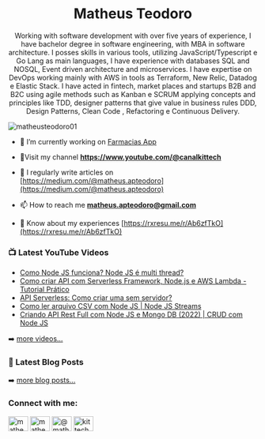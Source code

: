 <h1 align="center">Matheus Teodoro</h1>
<p align="center">Working with software development with over five years of experience, I have bachelor degree in software engineering, with MBA in software architecture. I posses skills in various tools, utilizing JavaScript/Typescript e Go Lang as main languages, I have experience with databases SQL and NOSQL, Event driven architecture and microservices. I have expertise on DevOps working mainly with AWS in tools as Terraform, New Relic, Datadog e Elastic Stack. I have acted in fintech, market places and startups B2B and B2C using agile methods such as Kanban e SCRUM applying concepts and principles like TDD, designer patterns that give value in business rules DDD, Design Patterns, Clean Code , Refactoring e Continuous Delivery.</p>

<p align="left"> <img src="https://komarev.com/ghpvc/?username=matheusteodoro01&label=Profile%20views&color=0e75b6&style=flat" alt="matheusteodoro01" /> </p>

- 🔭 I’m currently working on [Farmacias App](https://www.farmaciasapp.com.br)

- 🌱Visit my channel **https://www.youtube.com/@canalkittech**

- 📝 I regularly write articles on [https://medium.com/@matheus.apteodoro](https://medium.com/@matheus.apteodoro)

- 📫 How to reach me **matheus.apteodoro@gmail.com**

- 📄 Know about my experiences [https://rxresu.me/r/Ab6zfTkO](https://rxresu.me/r/Ab6zfTkO)

### 📺 Latest YouTube Videos
<!-- YOUTUBE:START -->
- [Como Node JS funciona? Node JS é multi thread?](https://www.youtube.com/watch?v=8Pywrbkoy_Q)
- [Como criar API com Serverless Framework, Node.js e AWS Lambda - Tutorial Prático](https://www.youtube.com/watch?v=feZac0EQJUg)
- [API Serverless: Como criar uma sem servidor?](https://www.youtube.com/watch?v=uouzEFmtmiU)
- [Como ler arquivo CSV com Node JS |  Node JS Streams](https://www.youtube.com/watch?v=809vSec2K-M)
- [Criando API Rest Full com Node JS e Mongo DB &lpar;2022&rpar; | CRUD com Node JS](https://www.youtube.com/watch?v=SNKvATjiH8E)
<!-- YOUTUBE:END -->
➡️ [more videos...](https://www.youtube.com/@canalkittech)

### 📕 Latest Blog Posts
<!-- BLOG-POST-LIST:START -->
<!-- BLOG-POST-LIST:END -->
➡️ [more blog posts...](https://medium.com/@matheus.apteodoro)


<h3 align="left">Connect with me:</h3>
<p align="left">
<a href="https://linkedin.com/in/matheus-teodoro-7bb92818a" target="blank"><img align="center" src="https://raw.githubusercontent.com/rahuldkjain/github-profile-readme-generator/master/src/images/icons/Social/linked-in-alt.svg" alt="matheus-teodoro-7bb92818a" height="30" width="40" /></a>
<a href="https://instagram.com/matheusteodoro__" target="blank"><img align="center" src="https://raw.githubusercontent.com/rahuldkjain/github-profile-readme-generator/master/src/images/icons/Social/instagram.svg" alt="matheusteodoro__" height="30" width="40" /></a>
<a href="https://medium.com/@matheus.apteodoro" target="blank"><img align="center" src="https://raw.githubusercontent.com/rahuldkjain/github-profile-readme-generator/master/src/images/icons/Social/medium.svg" alt="@matheus.apteodoro" height="30" width="40" /></a>
<a href="https://www.youtube.com/@canalkittech" target="blank"><img align="center" src="https://raw.githubusercontent.com/rahuldkjain/github-profile-readme-generator/master/src/images/icons/Social/youtube.svg" alt="kittech" height="30" width="40" /></a>
</p>
